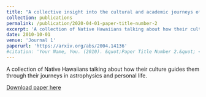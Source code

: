 ```yaml
---
title: "A collective insight into the cultural and academic journeys of Native Hawaiians while pursuing careers in physics and astronomy"
collection: publications
permalink: /publication/2020-04-01-paper-title-number-2
excerpt: 'A collection of Native Hawaiians talking about how their culture guides them through their journeys in astrophysics and personal life.'
date: 2010-10-01
venue: 'Journal 1'
paperurl: 'https://arxiv.org/abs/2004.14136'
#citation: 'Your Name, You. (2010). &quot;Paper Title Number 2.&quot; <i>Journal 1</i>. 1(2).'
---
```

A collection of Native Hawaiians talking about how their culture guides them through their journeys in astrophysics and personal life.

[Download paper here](https://arxiv.org/abs/2004.14136)

<!--Recommended citation: Your Name, You. (2010). "Paper Title Number 2." <i>Journal 1</i>. 1(2). -->